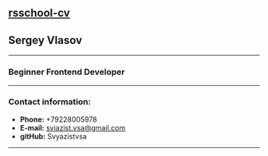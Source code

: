 [rsschool-cv](https://Svyazistvsa.github.io/rsschool-cv/cv)
---

## Sergey Vlasov
***

### Beginner Frontend Developer
***

### Contact information:
* __Phone:__ +79228005978
* __E-mail:__ sviazist.vsa@gmail.com
* __gitHub:__ Svyazistvsa

***


